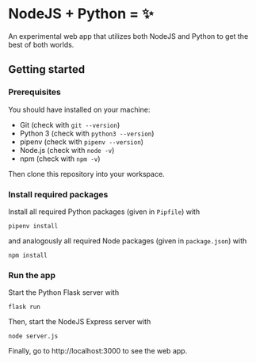 # NodeJS + Python = :sparkles: 

An experimental web app that utilizes both NodeJS and Python to get the best of both worlds.

## Getting started

### Prerequisites

You should have installed on your machine:
- Git (check with `git --version`)
- Python 3 (check with `python3 --version`)
- pipenv (check with `pipenv --version`)
- Node.js (check with `node -v`)
- npm (check with `npm -v`)

Then clone this repository into your workspace.

### Install required packages

Install all required Python packages (given in `Pipfile`) with
```
pipenv install
```
and analogously all required Node packages (given in `package.json`) with
```
npm install
```

### Run the app

Start the Python Flask server with
```
flask run
```
Then, start the NodeJS Express server with
```
node server.js
```
Finally, go to http://localhost:3000 to see the web app.
